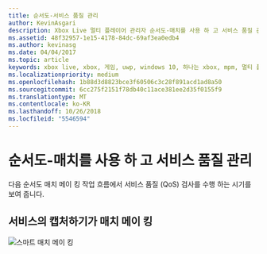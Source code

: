 ```yaml
---
title: 순서도-서비스 품질 관리
author: KevinAsgari
description: Xbox Live 멀티 플레이어 관리자 순서도-매치를 사용 하 고 서비스 품질 관리
ms.assetid: 48f32957-1e15-4178-84dc-69af3ea0edb4
ms.author: kevinasg
ms.date: 04/04/2017
ms.topic: article
keywords: xbox live, xbox, 게임, uwp, windows 10, 하나는 xbox, mpm, 멀티 플레이어, 서비스, qos, 멀티 플레이어 관리자 순서도의 품질
ms.localizationpriority: medium
ms.openlocfilehash: 1b88d3d8823bce3f60506c3c28f891acd1ad8a50
ms.sourcegitcommit: 6cc275f2151f78db40c11ace381ee2d35f0155f9
ms.translationtype: MT
ms.contentlocale: ko-KR
ms.lasthandoff: 10/26/2018
ms.locfileid: "5546594"
---
```

# <a name="flowchart---use-matchmaking-and-manage-quality-of-service"></a>순서도-매치를 사용 하 고 서비스 품질 관리

다음 순서도 매치 메이 킹 작업 흐름에서 서비스 품질 (QoS) 검사를 수행 하는 시기를 보여 줍니다.

## <a name="matchmaking-with-quality-of-service"></a>서비스의 캡처하기가 매치 메이 킹

![스마트 매치 메이 킹](../../../images/multiplayer/mpm-matchmaking-with-qos.png)
